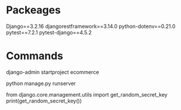 # Packeages

Django==3.2.16
djangorestframework==3.14.0
python-dotenv==0.21.0
pytest==7.2.1
pytest-django==4.5.2

# Commands
django-admin startproject ecommerce

python manage.py runserver

from django.core.management.utils import get_random_secret_key
print(get_random_secret_key())
